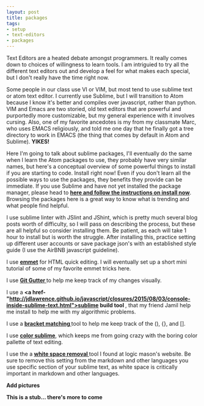```yaml
---
layout: post
title: packages
tags:
- setup
- text-editors
- packages
---
```


Text Editors are a heated debate amongst programmers. It really comes down to choices of willingness to learn tools. I am intriguied to try all the different text editors out and develop a feel for what makes each special, but I don't really have the time right now.

Some people in our class use VI or VIM, but most tend to use sublime text or atom text editor. I currently use Sublime, but I will transition to Atom because I know it's better and compiles over javascript, rather than python. VIM and Emacs are two storied, old text editors that are powerful and purportedly more customizable, but my general experience with it involves cursing. Also, one of my favorite ancedotes is my from my classmate Marc, who uses EMACS religiously, and told me one day that he finally got a tree directory to work in EMACS (the thing that comes by default in Atom and Sublime). **YIKES!**

Here I'm going to talk about sublime packages, I'll eventually do the same when I learn the Atom packages to use, they probably have very similar names, but here's a conceptual overview of some powerful things to install if you are starting to code.
Install right now! Even if you don't learn all the possible ways to use the packages, they benefits they provide can be immediate. If you use Sublime and have not yet installed the package manager, please head to <strong><a href="https://packagecontrol.io/">here and follow the instructions on install now</a></strong>. Browsing the packages here is a great way to know what is trending and what people find helpful.

I use sublime linter with JSlint and JShint, which is pretty much several blog posts worth of difficulty, so I will pass on describing the process, but these are all helpful so consider installing them. Be patient, as each will take 1 hour to install but is worth the struggle. After installing this, practice setting up different user accounts or save package json's with an established style guide (I use the AirBNB javascript guideline).

I use <strong><a href="https://gist.github.com/max-mykhailenko/41d0c3991d92f38dcbc6">emmet</a></strong> for HTML quick editing. I will eventually set up a short mini tutorial of some of my favorite emmet tricks here.

I use <strong><a href="https://packagecontrol.io/packages/GitGutter"> Git Gutter </a> </strong>to help me keep track of my changes visually.

I use a <strong><a href-"http://jdlawrence.github.io/javascript/closures/2015/08/03/console-inside-sublime-text.html">sublime build tool </a></strong>, that my friend Jamil help me install to help me with my algorithmic problems.

I use a <strong><a href="https://packagecontrol.io/packages/BracketHighlighter">bracket matching </a></strong> tool to help me keep track of the (), {}, and [].

I use <strong><a href="http://colorsublime.com/">color sublime</a></strong>, which keeps me from going crazy with the boring color pallette of text editing.

I use the a <strong><a href="http://logicmason.com/2013/strip-trailing-whitespace-every-time-you-save-a-file-in-sublime-text/"> white space removal </a></strong> tool I found at logic mason's website. Be sure to remove this setting from the markdown and other languages you use specific section of your sublime text, as white space is critically important in markdown and other languages.

**Add pictures**

**This is a stub... there's more to come**
